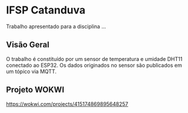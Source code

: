 # IFSP Catanduva

Trabalho apresentado para a disciplina ...

## Visão Geral

O trabalho é constituído por um sensor de temperatura e umidade DHT11 conectado ao ESP32. Os dados originados no sensor são publicados em um tópico via MQTT.

## Projeto WOKWI

https://wokwi.com/projects/415174869895648257
